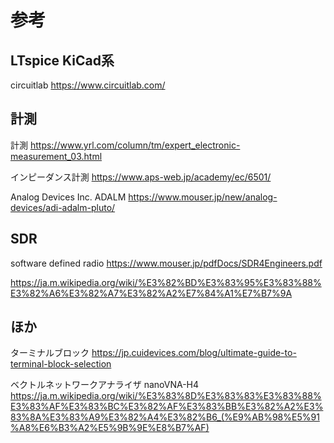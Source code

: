 # 参考
## LTspice KiCad系

circuitlab
https://www.circuitlab.com/

## 計測
計測
https://www.yrl.com/column/tm/expert_electronic-measurement_03.html

インピーダンス計測
https://www.aps-web.jp/academy/ec/6501/

Analog Devices Inc. ADALM
https://www.mouser.jp/new/analog-devices/adi-adalm-pluto/

## SDR
software defined radio
https://www.mouser.jp/pdfDocs/SDR4Engineers.pdf

https://ja.m.wikipedia.org/wiki/%E3%82%BD%E3%83%95%E3%83%88%E3%82%A6%E3%82%A7%E3%82%A2%E7%84%A1%E7%B7%9A

## ほか
ターミナルブロック
https://jp.cuidevices.com/blog/ultimate-guide-to-terminal-block-selection

ベクトルネットワークアナライザ
nanoVNA-H4
https://ja.m.wikipedia.org/wiki/%E3%83%8D%E3%83%83%E3%83%88%E3%83%AF%E3%83%BC%E3%82%AF%E3%83%BB%E3%82%A2%E3%83%8A%E3%83%A9%E3%82%A4%E3%82%B6_(%E9%AB%98%E5%91%A8%E6%B3%A2%E5%9B%9E%E8%B7%AF)

